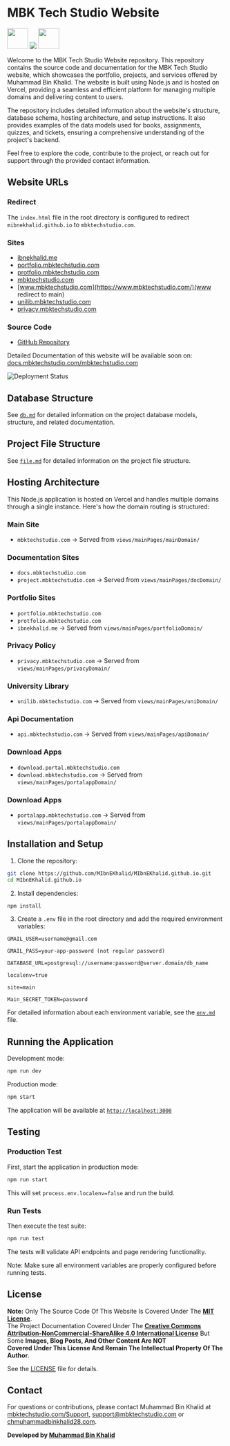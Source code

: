 # MBK Tech Studio Website 
<img height=48px src="https://handlebarsjs.com/images/handlebars_logo.png"/>   <img src="https://skillicons.dev/icons?i=html,css,js,nodejs,vercel,postgres"/>  <img height=48px src="https://console.neon.tech/favicon/favicon.svg"/>  

Welcome to the MBK Tech Studio Website repository. This repository contains the source code and documentation for the MBK Tech Studio website, which showcases the portfolio, projects, and services offered by Muhammad Bin Khalid. The website is built using Node.js and is hosted on Vercel, providing a seamless and efficient platform for managing multiple domains and delivering content to users.

The repository includes detailed information about the website's structure, database schema, hosting architecture, and setup instructions. It also provides examples of the data models used for books, assignments, quizzes, and tickets, ensuring a comprehensive understanding of the project's backend.

Feel free to explore the code, contribute to the project, or reach out for support through the provided contact information.

## Website URLs
### Redirect

The `index.html` file in the root directory is configured to redirect `mibnekhalid.github.io` to `mbktechstudio.com`.

### Sites
- [ibnekhalid.me](https://ibnekhalid.me/)
- [portfolio.mbktechstudio.com](https://portfolio.mbktechstudio.com/)
- [protfolio.mbktechstudio.com](https://protfolio.mbktechstudio.com/) 
- [mbktechstudio.com](https://mbktechstudio.com/)
- [www.mbktechstudio.com](https://www.mbktechstudio.com/)(www redirect to main) 
- [unilib.mbktechstudio.com](https://unilib.mbktechstudio.com/)
- [privacy.mbktechstudio.com](/PrivacyPolicy)

### Source Code
- [GitHub Repository](https://github.com/MIbnEKhalid/MIbnEKhalid.github.io/)

Detailed Documentation of this website will be available soon on: [docs.mbktechstudio.com/mbktechstudio.com](https://docs.mbktechstudio.com/mbktechstudio.com)

![Deployment Status](https://readme.deploystatus.mbktechstudio.com/?platform=github&user=mibnekhalid&repo=MIbnEKhalid.github.io&background=333333&hide_border=false&border=ff0&width=200&height=50) 

## Database Structure

See [`db.md`](documentation/db.md) for detailed information on the project database models, structure, and related documentation.

## Project File Structure

See [`file.md`](documentation/file.md) for detailed information on the project file structure.

## Hosting Architecture

This Node.js application is hosted on Vercel and handles multiple domains through a single instance. Here's how the domain routing is structured:

### Main Site
- `mbktechstudio.com` 
→ Served from `views/mainPages/mainDomain/`

### Documentation Sites
- `docs.mbktechstudio.com`
- `project.mbktechstudio.com`
→ Served from `views/mainPages/docDomain/`

### Portfolio Sites
- `portfolio.mbktechstudio.com`
- `protfolio.mbktechstudio.com`
- `ibnekhalid.me`
→ Served from `views/mainPages/portfolioDomain/`

### Privacy Policy
- `privacy.mbktechstudio.com`
→ Served from `views/mainPages/privacyDomain/`

### University Library
- `unilib.mbktechstudio.com`
→ Served from `views/mainPages/uniDomain/`

### Api Documentation
- `api.mbktechstudio.com`
→ Served from `views/mainPages/apiDomain/`

### Download Apps
- `download.portal.mbktechstudio.com`
- `download.mbktechstudio.com`
→ Served from `views/mainPages/portalappDomain/`

### Download Apps 
- `portalapp.mbktechstudio.com`
→ Served from `views/mainPages/portalappDomain/`



## Installation and Setup

1. Clone the repository:
```bash
git clone https://github.com/MIbnEKhalid/MIbnEKhalid.github.io.git
cd MIbnEKhalid.github.io
```

2. Install dependencies:
```bash
npm install
```

3. Create a `.env` file in the root directory and add the required environment variables:
```env
GMAIL_USER=username@gmail.com

GMAIL_PASS=your-app-password (not regular password)

DATABASE_URL=postgresql://username:password@server.domain/db_name

localenv=true

site=main

Main_SECRET_TOKEN=password

```

For detailed information about each environment variable, see the [`env.md`](documentation/env.md) file.

## Running the Application

Development mode:
```bash
npm run dev
```

Production mode:
```bash
npm start
```

The application will be available at [`http://localhost:3000`](http://localhost:3000)

## Testing

### Production Test
First, start the application in production mode:
```bash
npm run start
```
This will set `process.env.localenv=false` and run the build.

### Run Tests
Then execute the test suite:
```bash
npm run test
```
The tests will validate API endpoints and page rendering functionality.

Note: Make sure all environment variables are properly configured before running tests.

## License

**Note:** Only The Source Code Of This Website Is Covered Under The **[MIT License](https://opensource.org/license/mit)**.  
The Project Documentation Covered Under The **[Creative Commons Attribution-NonCommercial-ShareAlike 4.0 International License](https://creativecommons.org/licenses/by-nc-sa/4.0/)** But Some **Images, Blog Posts, And Other Content Are NOT  
Covered Under This License And Remain The Intellectual Property Of The Author**.

See the [LICENSE](LICENSE) file for details.
 
## Contact

For questions or contributions, please contact Muhammad Bin Khalid at [mbktechstudio.com/Support](https://mbktechstudio.com/Support/?Project=MIbnEKhalidWeb), [support@mbktechstudio.com](mailto:support@mbktechstudio.com) or [chmuhammadbinkhalid28.com](mailto:chmuhammadbinkhalid28.com). 

**Developed by [Muhammad Bin Khalid](https://github.com/MIbnEKhalid)**




<!-- 
## Documentation License

The project documentation is available under the [Creative Commons Attribution-NonCommercial-ShareAlike 4.0 International License](https://creativecommons.org/licenses/by-nc-sa/4.0/). You may share and adapt the documentation for non-commercial purposes, as long as you give appropriate credit and distribute your contributions under the same license.

---

**Note:** Only The Source Code Of This Website Is Covered Under The MIT License.  
The Project Documentation Covered Under The Creative Commons Attribution-NonCommercial-ShareAlike 4.0 International License **But Some Images, Blog Posts, And Other Content Are NOT  
Covered Under This License And Remain The Intellectual Property Of The Author**.
-->